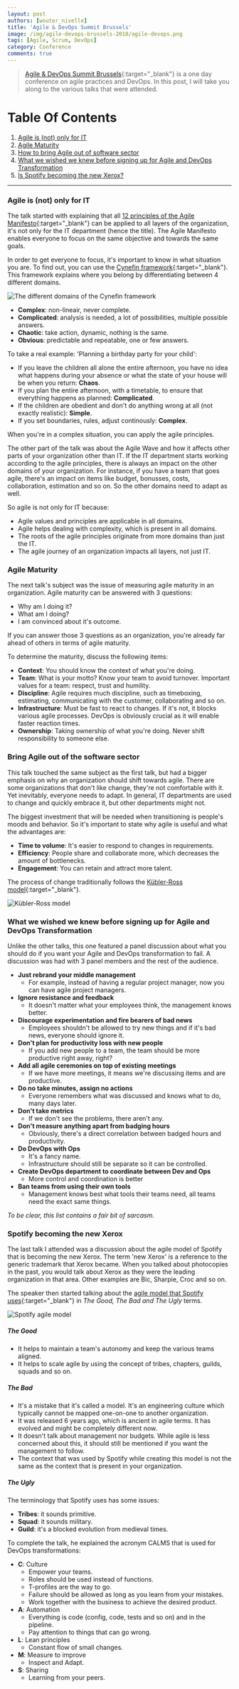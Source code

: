 ```yaml
---
layout: post
authors: [wouter_nivelle]
title: 'Agile & DevOps Summit Brussels'
image: /img/agile-devops-brussels-2018/agile-devops.png
tags: [Agile, Scrum, DevOps]
category: Conference
comments: true
---
```


> [Agile & DevOps Summit Brussels](https://www.agileglobalevent.com/conference/devops/agile-devops-summit-brussels){:target="_blank"} is a one day conference on agile practices and DevOps.
In this post, I will take you along to the various talks that were attended.

<div class="the-toc">

  <h1 class="the-toc__heading">Table Of Contents</h1>

  <ol class="the-toc__list">
      <li><a href="#agile-is-not-only-for-it" title="Agile is (not) only for IT">Agile is (not) only for IT</a></li>
      <li><a href="#agile-maturity" title="Agile Maturity">Agile Maturity</a></li>
      <li><a href="#bring-agile-out-of-the-software-sector" title="How to bring Agile out of software sector">How to bring Agile out of software sector</a></li>
      <li><a href="#what-we-wished-we-knew-before-signing-up-for-agile-and-devops-transformation" title="What we wished we knew before signing up for Agile and DevOps Transformation">What we wished we knew before signing up for Agile and DevOps Transformation</a></li>
      <li><a href="#spotify-becoming-the-new-xerox" title="Is Spotify becoming the new Xerox?">Is Spotify becoming the new Xerox?</a></li>
  </ol>

</div>

****

### Agile is (not) only for IT

The talk started with explaining that all [12 principles of the Agile Manifesto](http://agilemanifesto.org/principles.html){:target="_blank"} can be applied to all layers of the organization, it's not only for the IT department (hence the title). The Agile Manifesto enables everyone to focus on the same objective and towards the same goals.

In order to get everyone to focus, it's important to know in what situation you are. To find out, you can use the [Cynefin framework](https://hbr.org/2007/11/a-leaders-framework-for-decision-making){:target="_blank"}. This framework explains where you belong by differentiating between 4 different domains. 

<img alt="The different domains of the Cynefin framework" src="{{ '/img/agile-devops-brussels-2018/cynefin.jpg' | prepend: site.baseurl }}" class="image fit" style="margin:0px auto; max-width: 800px;">

* **Complex**: non-lineair, never complete.
* **Complicated**: analysis is needed,  a lot of possibilities, multiple possible answers.
* **Chaotic**: take action, dynamic, nothing is the same.
* **Obvious**: predictable and repeatable, one or few answers.

To take a real example: 'Planning a birthday party for your child':
* If you leave the children all alone the entire afternoon, you have no idea what happens during your absence or what the state of your house will be when you return: **Chaos**.
* If you plan the entire afternoon, with a timetable, to ensure that everything happens as planned: **Complicated**.
* If the children are obedient and don't do anything wrong at all (not exactly realistic): **Simple**.
* If you set boundaries, rules, adjust continously: **Complex**.

When you're in a complex situation, you can apply the agile principles.

The other part of the talk was about the Agile Wave and how it affects other parts of your organization other than IT. If the IT department starts working according to the agile principles, there is always an impact on the other domains of your organization.
For instance, if you have a team that goes agile, there's an impact on items like budget, bonusses, costs, collaboration, estimation and so on. So the other domains need to adapt as well.

So agile is not only for IT because:
* Agile values and principles are applicable in all domains.
* Agile helps dealing with complexity, which is present in all domains.
* The roots of the agile principles originate from more domains than just the IT.
* The agile journey of an organization impacts all layers, not just IT.



### Agile Maturity

The next talk's subject was the issue of measuring agile maturity in an organization. 
Agile maturity can be answered with 3 questions:
* Why am I doing it?
* What am I doing?
* I am convinced about it's outcome.

If you can answer those 3 questions as an organization, you're already far ahead of others in terms of agile maturity.

To determine the maturity, discuss the following items:
* **Context**: You should know the context of what you're doing.
* **Team**: What is your motto? Know your team to avoid turnover. Important values for a team: respect, trust and humility.
* **Discipline**: Agile requires much discipline, such as timeboxing, estimating, communicating with the customer, collaborating and so on.
* **Infrastructure**: Must be fast to react to changes. If it's not, it blocks various agile processes. DevOps is obviously crucial as it will enable faster reaction times.
* **Ownership**: Taking ownership of what you're doing. Never shift responsibility to someone else.

### Bring Agile out of the software sector

This talk touched the same subject as the first talk, but had a bigger emphasis on why an organization should shift towards agile.
There are some organizations that don't like change, they're not comfortable with it. Yet inevitably, everyone needs to adapt. In general, IT departments are used to change and quickly embrace it, but other departments might not.

The biggest investment that will be needed when transitioning is people's moods and behavior.  So it's important to state why agile is useful and what the advantages are:
* **Time to volume**: It's easier to respond to changes in requirements.
* **Efficiency**: People share and collaborate more, which decreases the amount of bottlenecks.
* **Engagement**: You can retain and attract more talent.

The process of change traditionally follows the [Kübler-Ross model](https://www.cleverism.com/understanding-kubler-ross-change-curve/){:target="_blank"}.

<img alt="Kübler-Ross model" src="{{ '/img/agile-devops-brussels-2018/kubler-ross-model.png' | prepend: site.baseurl }}" class="image fit" style="margin:0px auto; max-width: 600px;">


### What we wished we knew before signing up for Agile and DevOps Transformation

Unlike the other talks, this one featured a panel discussion about what you should do if you want your Agile and DevOps transformation to fail. A discussion was had with 3 panel members and the rest of the audience.

* **Just rebrand your middle management**
    - For example, instead of having a regular project manager, now you can have agile project managers.
* **Ignore resistance and feedback**
    - It doesn't matter what your employees think, the management knows better.
* **Discourage experimentation and fire bearers of bad news**
    - Employees shouldn't be allowed to try new things and if it's bad news, everyone should ignore it.
* **Don't plan for productivity loss with new people**
    - If you add new people to a team, the team should be more productive right away, right?
* **Add all agile ceremonies on top of existing meetings**
    - If we have more meetings, it means we're discussing items and are productive.
* **Do no take minutes, assign no actions**
    - Everyone remembers what was discussed and knows what to do, many days later.
* **Don't take metrics**
    - If we don't see the problems, there aren't any.
* **Don't measure anything apart from badging hours**
    - Obviously, there's a direct correlation between badged hours and productivity.
* **Do DevOps with Ops**
    - It's a fancy name.
    - Infrastructure should still be separate so it can be controlled.
* **Create DevOps department to coordinate between Dev and Ops**
    - More control and coordination is better
* **Ban teams from using their own tools**
    - Management knows best what tools their teams need, all teams need the exact same things.

*To be clear, this list contains a fair bit of sarcasm.*

### Spotify becoming the new Xerox

The last talk I attended was a discussion about the agile model of Spotify that is becoming the new Xerox. The term 'new Xerox' is a reference to the generic trademark that Xerox became. When you talked about photocopies in the past, you would talk about Xerox as they were the leading organization in that area.
Other examples are Bic, Sharpie, Croc and so on.

The speaker then started talking about the [agile model that Spotify uses](https://medium.com/the-ready/how-to-build-your-own-spotify-model-dce98025d32f){:target="_blank"} in *The Good, The Bad and The Ugly* terms.

<img alt="Spotify agile model" src="{{ '/img/agile-devops-brussels-2018/spotify.png' | prepend: site.baseurl }}" class="image fit" style="margin:0px auto; max-width: 600px;">

##### The Good
* It helps to maintain a team's autonomy and keep the various teams aligned.
* It helps to scale agile by using the concept of tribes, chapters, guilds, squads and so on.

##### The Bad
* It's a mistake that it's called a model. It's an engineering culture which typically cannot be mapped one-on-one to another organization.
* It was released 6 years ago, which is ancient in agile terms. It has evolved and might be completely different now.
* It doesn't talk about management nor budgets. While agile is less concerned about this, it should still be mentioned if you want the management to follow.
* The context that was used by Spotify while creating this model is not the same as the context that is present in your organization.

##### The Ugly

The terminology that Spotify uses has some issues:
* **Tribes**: it sounds primitive.
* **Squad**: it sounds military.
* **Guild**: it's a blocked evolution from medieval times.

To complete the talk, he explained the acronym CALMS that is used for DevOps transformations:
* **C**: Culture
    - Empower your teams.
    - Roles should be used instead of functions.
    - T-profiles are the way to go.
    - Failure should be allowed as long as you learn from your mistakes.
    - Work together with the business to achieve the desired product.
* **A**: Automation
    - Everything is code (config, code, tests and so on) and in the pipeline.
    - Pay attention to things that can go wrong.
* **L**: Lean principles
    - Constant flow of small changes.
* **M**: Measure to improve
    - Inspect and Adapt.
* **S**: Sharing
    - Learning from your peers.

